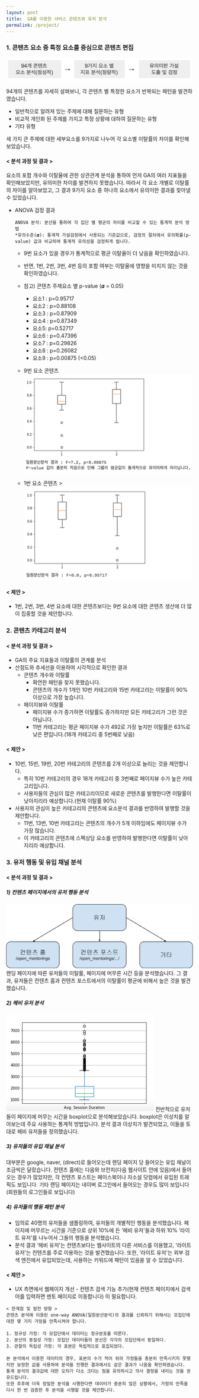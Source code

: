 ```yaml
---
layout: post
title:  GA를 이용한 서비스 콘텐츠와 유저 분석
permalink: /project/
---
```

### 1. 콘텐츠 요소 중 특정 요소를 중심으로 콘텐츠 편집
![png](/img/table_1.png)

94개의 콘텐츠를 자세히 살펴보니, 각 콘텐츠 별 특정한 요소가 반복되는 패턴을 발견하였습니다.
* 일반적으로 알려져 있는 주제에 대해 질문하는 유형
* 비교적 개인화 된 주제를 가지고 특정 상황에 대하여 질문하는 유형
* 기타 유형

세 가지 큰 주제에 대한 세부요소를 9가지로 나누어 각 요소별 이탈률의 차이를 확인해보았습니다.

#### < 분석 과정 및 결과 >
요소의 포함 개수와 이탈율에 관한 상관관계 분석을 통하여 먼저 GA의 여러 지표들을 확인해보았지만, 유의미한 차이를 발견하지 못했습니다. 따라서 각 요소 개별로 이탈률의 차이를 알아보았고, 그 결과 9가지 요소 중 하나의 요소에서 유의미한 결과를 찾아낼 수 있었습니다.

* ANOVA 검정 결과
  ```
  ANOVA 분석: 분산을 통하여 각 집단 별 평균의 차이를 비교할 수 있는 통계적 분석 방법
  *유의수준(𝜶): 통계적 가설검정에서 사용되는 기준값으로, 검정의 절차에서 유의확률(p-value) 값과 비교하여 통계적 유의성을 검정하게 됩니다.
  ```
  * 9번 요소가 있을 경우가 통계적으로 평균 이탈율이 더 낮음을 확인하였습니다.
  * 반면, 1번, 2번, 3번, 4번 등의 포함 여부는 이탈율에 영향을 미치지 않는 것을 확인하였습니다.
  * 참고) 콘텐츠 주제요소 별 p-value (𝜶 = 0.05)
    * 요소1 : p=0.95717
    * 요소2 : p=0.88108
    * 요소3 : p=0.87909
    * 요소4 : p=0.87349
    * 요소5: p=0.52717
    * 요소6 : p=0.47396
    * 요소7 : p=0.29826
    * 요소8 : p=0.26082
    * 요소9 : p=0.00875 (<0.05)



  * 9번 요소 콘텐츠
  ![9번 요소 콘텐](/img/9_plot.png)

  * 1번 요소 콘텐츠 >
  ![png](/img/1_plot.png)
       
#### < 제안 >
* 1번, 2번, 3번, 4번 요소에 대한 콘텐츠보다는 9번 요소에 대한 콘텐츠 생산에 더 많이 집중할 것을 제안합니다.
    

### 2. 콘텐츠 카테고리 분석
#### < 분석 과정 및 결과 >
* GA의 주요 지표들과 이탈률의 관계를 분석
* 산점도와 추세선을 이용하여 시각적으로 확인한 결과
    - 콘텐츠 개수와 이탈률
      - 확연한 패턴을 찾지 못했습니다.
      - 콘텐츠의 개수가 1개인 10번 카테고리와 15번 카테고리는 이탈률이 90% 이상으로 가장 높습니다.
    - 페이지뷰와 이탈률
      - 페이지뷰 수가 증가하면 이탈률도 증가하지만 모든 카테고리가 그런 것은 아닙니다.
      - 11번 카테고리는 평균 페이지뷰 수가 492로 가장 높지만 이탈률은 63%로 낮은 편입니다.(18개 카테고리 중 5번째로 낮음)
      
#### < 제안 >
* 10번, 15번, 19번, 20번 카테고리의 콘텐츠를 2개 이상으로 늘리는 것을 제안합니다.
  * 특히 10번 카테고리의 경우 18개 카테고리 중 3번째로 페이지뷰 수가 높은 카테고리입니다.
  * 사용자들의 관심이 많은 카테고리이므로 새로운 콘텐츠를 발행한다면 이탈률이 낮아지리라 예상합니다.(현재 이탈률 90%)
* 사용자의 관심이 높은 카테고리의 콘텐츠에 요소분석 결과를 반영하여 발행할 것을 제안합니다.
  * 11번, 13번, 10번 카테고리는 콘텐츠의 개수가 5개 이하임에도 페이지뷰 수가 가장 많습니다.
  * 이 카테고리의 콘텐츠에 스펙상담 요소를 반영하여 발행한다면 이탈률이 낮아지리라 예상합니다.

### 3. 유저 행동 및 유입 채널 분석
#### < 분석 과정 및 결과 >
##### 1) 컨텐츠 페이지에서의 유저 행동 분석
![png](/img/user_landing_page.png)
랜딩 페이지에 따른 유저들의 이탈률, 페이지에 머무른 시간 등을 분석했습니다. 그 결과, 유저들은 컨텐츠 홈과 컨텐츠 포스트에서의 이탈률이 평균에 비해서 높은 것을 발견했습니다. 

##### 2) 헤비 유저 분석
![png](/img/user_boxplot.png)
전반적으로 유저들이 페이지에 머무는 시간을 boxplot으로 분석해보았습니다. boxplot은 이상치를 알아보는데 주요 사용하는 통계적 방법입니다. 분석 결과 이상치가 발견되었고, 이들을 토대로 헤비 유저들을 정의했습니다. 


##### 3) 유저들의 유입 채널 분석

대부분은 google, naver, (direct)로 들어오는데 랜딩 페이지 당 들어오는 유입 채널이 조금씩은 달랐습니다. 컨텐츠 홈에는 다음와 브런치(다음 웹사이트 안에 있음)에서 들어오는 경우가 많았지만, 각 컨텐츠 포스트는 페이스북이나 자소설 닷컴에서 유입된 트래픽도 보입니다. 기타 랜딩 페이지는 네이버 로그인에서 들어오는 경우도 많이 보입니다 (회원들의 로그인들로 보입니다)


##### 4) 유저들의 행동 패턴 분석
- 임의로 40명의 유저들을 샘플링하여, 유저들의 개별적인 행동을 분석했습니다. 페이지에 머무르는 시간을 기준으로 상위 10%에 든 ‘헤비 유저'들과 하위 10% ‘라이트 유저'를 나누어서 그들의 행동을 분석했습니다. 
- 분석 결과 ‘헤비 유저'는 컨텐츠보다는 웹사이트의 다른 서비스를 이용했고, ‘라이트 유저'는 컨텐츠를 주로 이용하는 것을 발견했습니다. 또한, ‘라이트 유저'는 외부 검색 엔진에서 유입되었는데, 사용하는 키워드에 패턴이 있음을 알 수 있었습니다. 


#### < 제안 >
- UX 측면에서 웹페이지 개선 - 컨텐츠 검색 기능 추가(현재 컨텐츠 페이지에서 검색어를 입력하면 멘토 페이지로 이동합니다) 이 필요합니다. 


```
< 한계점 및 발전 방향 >
콘텐츠 분석에 이용된 one-way ANOVA(일원분산분석)의 결과를 신뢰하기 위해서는 모집단에 대한 몇 가지 가정을 만족시켜야 합니다.

1. 정규성 가정: 각 모집단에서 데이터는 정규분포를 따른다.
2. 분산의 동질성 가정: 모집단 데이터들의 분산은 각각의 모집단에서 동일하다.
3. 관찰의 독립성 가정: 각 표본은 독립적으로 표집되었다.

본 분석에서 이용한 데이터의 경우, 표본의 수가 적어 위의 가정들을 충분히 만족시키지 못했지만 보정한 값을 사용하여 분석을 진행한 결과에서도 같은 결과가 나옴을 확인하였습니다.
통계 분석의 결과값에 대한 오차가 다소 크다는 점을 유의하시고 의사 결정을 내리는 것을 권유드립니다.
또한 추후에 더욱 정밀한 분석을 시행한다면 데이터가 충분히 많은 상황에서, 가정의 만족을 다시 한 번 검증한 후 분석을 시행할 것을 제안합니다.
```
